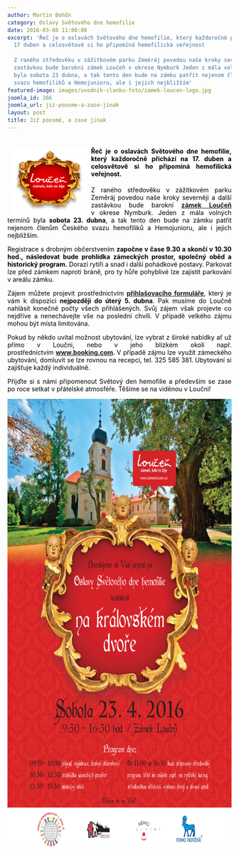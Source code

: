```yaml
---
author: Martin Bohůn
category: Oslavy Světového dne hemofilie
date: 2016-03-08 11:00:00
excerpt: 'Řeč je o oslavách Světového dne hemofilie, který každoročně přichází na
  17 duben a celosvětově si ho připomíná hemofilická veřejnost

  Z raného středověku v zážitkovém parku Zeměráj povedou naše kroky severněji a další
  zastávkou bude barokní zámek Loučeň v okrese Nymburk Jeden z mála volných termínů
  byla sobota 23 dubna, a tak tento den bude na zámku patřit nejenom členům Českého
  svazu hemofiliků a Hemojunioru, ale i jejich nejbližším'
featured-image: images/uvodnik-clanku-foto/zamek-loucen-logo.jpg
joomla_id: 266
joomla_url: jiz-poosme-a-zase-jinak
layout: post
title: Již poosmé, a zase jinak
---
```


<h4 style="text-align: justify;"><span style="color: #000000;"><br /><img src="images/uvodnik-clanku-foto/zamek-loucen-logo.jpg" border="0" width="168" height="153" style="margin-left: 10px; margin-right: 10px; float: left;" />Řeč je o oslavách Světového dne hemofilie, který každoročně přichází na 17. duben a celosvětově si ho připomíná hemofilická veřejnost.</span></h4>
<p style="text-align: justify;"><span style="color: #000000;">Z raného středověku v zážitkovém parku Zeměráj povedou naše kroky severněji a další zastávkou bude barokní</span> <strong><a href="http://www.zamekloucen.cz/" target="_blank" title="Zámek Loučeň">zámek Loučeň</a></strong> <span style="color: #000000;">v okrese Nymburk. Jeden z mála volných termínů byla <strong>sobota 23. dubna</strong>, a tak tento den bude na zámku patřit nejenom členům Českého svazu hemofiliků a Hemojunioru, ale i jejich nejbližším.</span></p>

<p style="text-align: justify;"><span style="color: #000000;">Registrace s drobným občerstvením <strong>započne v čase 9.30 a skončí v 10.30 hod., následovat bude prohlídka zámeckých prostor, společný oběd a historický program.</strong> Dorazí rytíři a snad i další pohádkové postavy. Parkovat lze před zámkem naproti bráně, pro ty hůře pohyblivé lze zajistit parkování v areálu zámku.</span>  </p>
<p style="text-align: justify;"><span style="color: #000000;">Zájem můžete projevit prostřednictvím</span> <a href="index.php/cs/?option=com_chronoforms&amp;chronoform=Deadline-loucen" target="_blank" title="Loučeň 2016"><strong>přihlašovacího formuláře</strong></a>, <span style="color: #000000;">který je vám k dispozici <strong>nejpozději do úterý 5. dubna</strong>. Pak musíme do Loučně nahlásit konečné počty všech přihlášených. Svůj zájem však projevte co nejdříve a nenechávejte vše na poslední chvíli. V případě velkého zájmu mohou být místa limitována. </span></p>
<p style="text-align: justify;"><span style="color: #000000;">Pokud by někdo uvítal možnost ubytování, lze vybrat z široké nabídky ať už přímo v Loučni, nebo v jeho blízkém okolí např. prostřednictvím</span> <strong><a href="http://www.booking.com/" target="_blank">www.booking.com</a>. </strong><span style="color: #000000;">V případě zájmu lze využít zámeckého ubytování, domluvit se lze rovnou na recepci, tel. 325 585 381.</span><strong> </strong><span style="color: #000000;">Ubytování si zajišťuje každý individuálně.</span></p>
<p style="text-align: justify;"><span style="color: #000000;">Přijďte si s námi připomenout Světový den hemofilie a především se zase po roce setkat v přátelské atmosféře. Těšíme se na viděnou v Loučni!</span></p>
<p style="text-align: center;"><a href="images/dokumenty-pdf-doc/pozvanka%20loucen.pdf" target="_blank" title="Pozvánka Loučeň"><img src="images/uvodnik-clanku-foto/pozvanka loucen.jpg" border="0" alt="" width="716" height="1006" /></a></p>